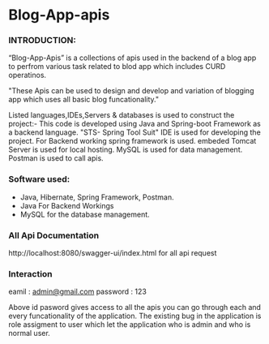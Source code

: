 # Blog-App-apis 

<h3>INTRODUCTION:</h3>
“Blog-App-Apis” is a collections of apis used in the backend of a blog app to perfrom various task related to blod app
which includes CURD operatinos.

"These Apis can be used to design and develop and variation of blogging app which uses all basic blog funcationality."

Listed languages,IDEs,Servers & databases is used to construct the project:-
This code is developed using Java and Spring-boot Framework as a backend language.
"STS- Spring Tool Suit" IDE is used for developing the project.
For Backend working spring framework is used.
embeded Tomcat Server is used for local hosting.
MySQL is used for data management. 
Postman is used to call apis.

### Software used:
- Java, Hibernate, Spring Framework, Postman.
- Java For Backend Workings
- MySQL for the database management.

### All Api Documentation
http://localhost:8080/swagger-ui/index.html for all api request 

### Interaction 
eamil : admin@gmail.com
password : 123

Above id pasword gives access to all the apis you can go through each and every funcationality of the application.
The existing bug in the application is role assigment to user which let the application who is admin and who is normal user.

